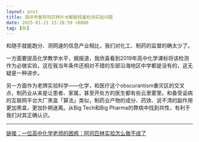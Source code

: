 ```yaml
---
layout: post
title: 简评市售阿司匹林片水解酚羟基检测实验问题
date: 2025-01-21 15:28:59 +0800
tag: [杂]
---
```


和随手就能跑分、测网速的信息产业相比，我们对化工、制药的监督的确太少了。

一方面要提高化学教学水平，据报道，我欣喜看到2019年高中化学课标将该检测作为必做实验，这在我当年条件还相对不错的东部沿海地区中学都是没有的，这无疑是一种进步。

另一方面作为老牌实验科学——化学，和医疗这个obscurantism重灾区的交叉点，制药业从来是让患者、家属，甚至开处方的医生都有些云里雾里。和备受诟病的互联网平台大厂黑盒「算法」类似，制药业产物的成分、药效、说不清的副作用更加黑盒，更加扑朔迷离。从Big Tech和Big Pharma的弊病中找到共性，有利于我们对其正确认识。

***

[链接：一位高中化学老师的困惑：阿司匹林实验怎么做不成了](https://mp.weixin.qq.com/s/Da7XkdP2Co0PVszCvkiRaQ)
